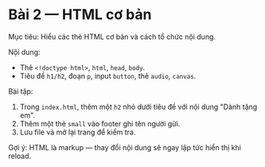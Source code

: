 # Bài 2 — HTML cơ bản

Mục tiêu: Hiểu các thẻ HTML cơ bản và cách tổ chức nội dung.

Nội dung:
- Thẻ `<!doctype html>`, `html`, `head`, `body`.
- Tiêu đề `h1/h2`, đoạn `p`, input `button`, thẻ `audio`, `canvas`.

Bài tập:
1. Trong `index.html`, thêm một `h2` nhỏ dưới tiêu đề với nội dung "Dành tặng em".
2. Thêm một thẻ `small` vào footer ghi tên người gửi.
3. Lưu file và mở lại trang để kiểm tra.

Gợi ý: HTML là markup — thay đổi nội dung sẽ ngay lập tức hiển thị khi reload.
